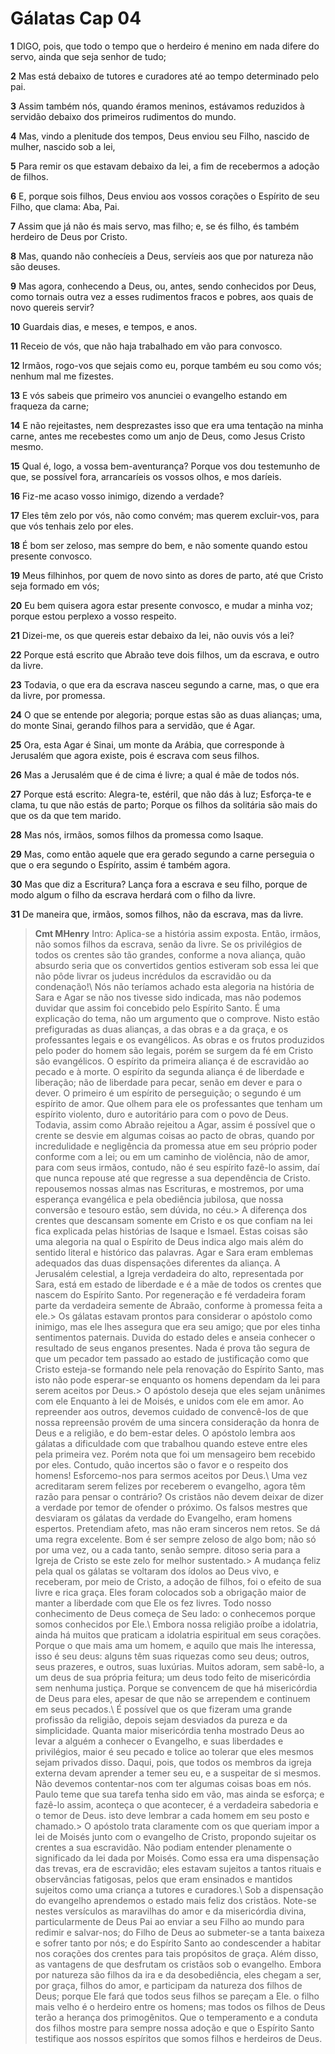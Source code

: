 # Gálatas Cap 04

**1** 	DIGO, pois, que todo o tempo que o herdeiro é menino em nada difere do servo, ainda que seja senhor de tudo;

**2** 	Mas está debaixo de tutores e curadores até ao tempo determinado pelo pai.

**3** 	Assim também nós, quando éramos meninos, estávamos reduzidos à servidão debaixo dos primeiros rudimentos do mundo.

**4** 	Mas, vindo a plenitude dos tempos, Deus enviou seu Filho, nascido de mulher, nascido sob a lei,

**5** 	Para remir os que estavam debaixo da lei, a fim de recebermos a adoção de filhos.

**6** 	E, porque sois filhos, Deus enviou aos vossos corações o Espírito de seu Filho, que clama: Aba, Pai.

**7** 	Assim que já não és mais servo, mas filho; e, se és filho, és também herdeiro de Deus por Cristo.

**8** 	Mas, quando não conhecíeis a Deus, servíeis aos que por natureza não são deuses.

**9** 	Mas agora, conhecendo a Deus, ou, antes, sendo conhecidos por Deus, como tornais outra vez a esses rudimentos fracos e pobres, aos quais de novo quereis servir?

**10** 	Guardais dias, e meses, e tempos, e anos.

**11** 	Receio de vós, que não haja trabalhado em vão para convosco.

**12** 	Irmãos, rogo-vos que sejais como eu, porque também eu sou como vós; nenhum mal me fizestes.

**13** 	E vós sabeis que primeiro vos anunciei o evangelho estando em fraqueza da carne;

**14** 	E não rejeitastes, nem desprezastes isso que era uma tentação na minha carne, antes me recebestes como um anjo de Deus, como Jesus Cristo mesmo.

**15** 	Qual é, logo, a vossa bem-aventurança? Porque vos dou testemunho de que, se possível fora, arrancaríeis os vossos olhos, e mos daríeis.

**16** 	Fiz-me acaso vosso inimigo, dizendo a verdade?

**17** 	Eles têm zelo por vós, não como convém; mas querem excluir-vos, para que vós tenhais zelo por eles.

**18** 	É bom ser zeloso, mas sempre do bem, e não somente quando estou presente convosco.

**19** 	Meus filhinhos, por quem de novo sinto as dores de parto, até que Cristo seja formado em vós;

**20** 	Eu bem quisera agora estar presente convosco, e mudar a minha voz; porque estou perplexo a vosso respeito.

**21** 	Dizei-me, os que quereis estar debaixo da lei, não ouvis vós a lei?

**22** 	Porque está escrito que Abraão teve dois filhos, um da escrava, e outro da livre.

**23** 	Todavia, o que era da escrava nasceu segundo a carne, mas, o que era da livre, por promessa.

**24** 	O que se entende por alegoria; porque estas são as duas alianças; uma, do monte Sinai, gerando filhos para a servidão, que é Agar.

**25** 	Ora, esta Agar é Sinai, um monte da Arábia, que corresponde à Jerusalém que agora existe, pois é escrava com seus filhos.

**26** 	Mas a Jerusalém que é de cima é livre; a qual é mãe de todos nós.

**27** 	Porque está escrito: Alegra-te, estéril, que não dás à luz; Esforça-te e clama, tu que não estás de parto; Porque os filhos da solitária são mais do que os da que tem marido.

**28** 	Mas nós, irmãos, somos filhos da promessa como Isaque.

**29** 	Mas, como então aquele que era gerado segundo a carne perseguia o que o era segundo o Espírito, assim é também agora.

**30** 	Mas que diz a Escritura? Lança fora a escrava e seu filho, porque de modo algum o filho da escrava herdará com o filho da livre.

**31** 	De maneira que, irmãos, somos filhos, não da escrava, mas da livre.


> **Cmt MHenry** Intro: Aplica-se a história assim exposta. Então, irmãos, não somos filhos da escrava, senão da livre. Se os privilégios de todos os crentes são tão grandes, conforme a nova aliança, quão absurdo seria que os convertidos gentios estiveram sob essa lei que não pôde livrar os judeus incrédulos da escravidão ou da condenação!\ Nós não teríamos achado esta alegoria na história de Sara e Agar se não nos tivesse sido indicada, mas não podemos duvidar que assim foi concebido pelo Espírito Santo. É uma explicação do tema, não um argumento que o comprove. Nisto estão prefiguradas as duas alianças, a das obras e a da graça, e os professantes legais e os evangélicos. As obras e os frutos produzidos pelo poder do homem são legais, porém se surgem da fé em Cristo são evangélicos. O espírito da primeira aliança é de escravidão ao pecado e à morte. O espírito da segunda aliança é de liberdade e liberação; não de liberdade para pecar, senão em dever e para o dever. O primeiro é um espírito de perseguição; o segundo é um espírito de amor. Que olhem para ele os professantes que tenham um espírito violento, duro e autoritário para com o povo de Deus. Todavia, assim como Abraão rejeitou a Agar, assim é possível que o crente se desvie em algumas coisas ao pacto de obras, quando por incredulidade e negligência da promessa atue em seu próprio poder conforme com a lei; ou em um caminho de violência, não de amor, para com seus irmãos, contudo, não é seu espírito fazê-lo assim, daí que nunca repouse até que regresse a sua dependência de Cristo. repousemos nossas almas nas Escrituras, e mostremos, por uma esperança evangélica e pela obediência jubilosa, que nossa conversão e tesouro estão, sem dúvida, no céu.> A diferença dos crentes que descansam somente em Cristo e os que confiam na lei fica explicada pelas histórias de Isaque e Ismael. Estas coisas são uma alegoria na qual o Espírito de Deus indica algo mais além do sentido literal e histórico das palavras. Agar e Sara eram emblemas adequados das duas dispensações diferentes da aliança. A Jerusalém celestial, a Igreja verdadeira do alto, representada por Sara, está em estado de liberdade e é a mãe de todos os crentes que nascem do Espírito Santo. Por regeneração e fé verdadeira foram parte da verdadeira semente de Abraão, conforme à promessa feita a ele.> Os gálatas estavam prontos para considerar o apóstolo como inimigo, mas ele lhes assegura que era seu amigo; que por eles tinha sentimentos paternais. Duvida do estado deles e anseia conhecer o resultado de seus enganos presentes. Nada é prova tão segura de que um pecador tem passado ao estado de justificação como que Cristo esteja-se formando nele pela renovação do Espírito Santo, mas isto não pode esperar-se enquanto os homens dependam da lei para serem aceitos por Deus.> O apóstolo deseja que eles sejam unânimes com ele Enquanto à lei de Moisés, e unidos com ele em amor. Ao repreender aos outros, devemos cuidado de convencê-los de que nossa repreensão provém de uma sincera consideração da honra de Deus e a religião, e do bem-estar deles. O apóstolo lembra aos gálatas a dificuldade com que trabalhou quando esteve entre eles pela primeira vez. Porém nota que foi um mensageiro bem recebido por eles. Contudo, quão incertos são o favor e o respeito dos homens! Esforcemo-nos para sermos aceitos por Deus.\ Uma vez acreditaram serem felizes por receberem o evangelho, agora têm razão para pensar o contrário? Os cristãos não devem deixar de dizer a verdade por temor de ofender o próximo. Os falsos mestres que desviaram os gálatas da verdade do Evangelho, eram homens espertos. Pretendiam afeto, mas não eram sinceros nem retos. Se dá uma regra excelente. Bom é ser sempre zeloso de algo bom; não só por uma vez, ou a cada tanto, senão sempre. ditoso seria para a Igreja de Cristo se este zelo for melhor sustentado.> A mudança feliz pela qual os gálatas se voltaram dos ídolos ao Deus vivo, e receberam, por meio de Cristo, a adoção de filhos, foi o efeito de sua livre e rica graça. Eles foram colocados sob a obrigação maior de manter a liberdade com que Ele os fez livres. Todo nosso conhecimento de Deus começa de Seu lado: o conhecemos porque somos conhecidos por Ele.\ Embora nossa religião proíbe a idolatria, ainda há muitos que praticam a idolatria espiritual em seus corações. Porque o que mais ama um homem, e aquilo que mais lhe interessa, isso é seu deus: alguns têm suas riquezas como seu deus; outros, seus prazeres, e outros, suas luxúrias. Muitos adoram, sem sabê-lo, a um deus de sua própria feitura; um deus todo feito de misericórdia sem nenhuma justiça. Porque se convencem de que há misericórdia de Deus para eles, apesar de que não se arrependem e continuem em seus pecados.\ É possível que os que fizeram uma grande profissão da religião, depois sejam desviados da pureza e da simplicidade. Quanta maior misericórdia tenha mostrado Deus ao levar a alguém a conhecer o Evangelho, e suas liberdades e privilégios, maior é seu pecado e tolice ao tolerar que eles mesmos sejam privados disso. Daqui, pois, que todos os membros da igreja externa devam aprender a temer seu eu, e a suspeitar de si mesmos. Não devemos contentar-nos com ter algumas coisas boas em nós. Paulo teme que sua tarefa tenha sido em vão, mas ainda se esforça; e fazê-lo assim, aconteça o que acontecer, é a verdadeira sabedoria e o temor de Deus. isto deve lembrar a cada homem em seu posto e chamado.> O apóstolo trata claramente com os que queriam impor a lei de Moisés junto com o evangelho de Cristo, propondo sujeitar os crentes a sua escravidão. Não podiam entender plenamente o significado da lei dada por Moisés. Como essa era uma dispensação das trevas, era de escravidão; eles estavam sujeitos a tantos rituais e observâncias fatigosas, pelos que eram ensinados e mantidos sujeitos como uma criança a tutores e curadores.\ Sob a dispensação do evangelho aprendemos o estado mais feliz dos cristãos. Note-se nestes versículos as maravilhas do amor e da misericórdia divina, particularmente de Deus Pai ao enviar a seu Filho ao mundo para redimir e salvar-nos; do Filho de Deus ao submeter-se a tanta baixeza e sofrer tanto por nós; e do Espírito Santo ao condescender a habitar nos corações dos crentes para tais propósitos de graça. Além disso, as vantagens de que desfrutam os cristãos sob o evangelho. Embora por natureza são filhos da ira e da desobediência, eles chegam a ser, por graça, filhos do amor, e participam da natureza dos filhos de Deus; porque Ele fará que todos seus filhos se pareçam a Ele. o filho mais velho é o herdeiro entre os homens; mas todos os filhos de Deus terão a herança dos primogênitos. Que o temperamento e a conduta dos filhos mostre para sempre nossa adoção e que o Espírito Santo testifique aos nossos espíritos que somos filhos e herdeiros de Deus.